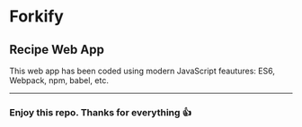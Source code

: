 # Forkify

## Recipe Web App

This web app has been coded using modern JavaScript feautures: ES6, Webpack, npm, babel, etc.

---
### Enjoy this repo. Thanks for everything 👍


